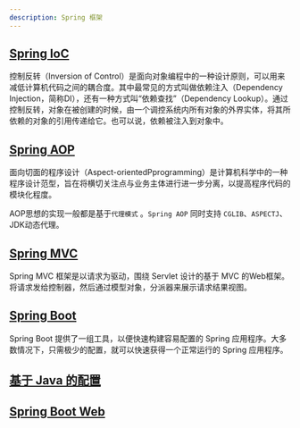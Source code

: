 ```yaml
---
description: Spring 框架
---
```


## [Spring IoC](spring-ioc.md)

控制反转（Inversion of Control）是面向对象编程中的一种设计原则，可以用来减低计算机代码之间的耦合度。其中最常见的方式叫做依赖注入（Dependency Injection，简称DI），还有一种方式叫“依赖查找”（Dependency Lookup）。通过控制反转，对象在被创建的时候，由一个调控系统内所有对象的外界实体，将其所依赖的对象的引用传递给它。也可以说，依赖被注入到对象中。

## [Spring AOP](spring-aop.md)

面向切面的程序设计（Aspect-orientedPprogramming）是计算机科学中的一种程序设计范型，旨在将横切关注点与业务主体进行进一步分离，以提高程序代码的模块化程度。

AOP思想的实现一般都是基于`代理模式` 。`Spring AOP` 同时支持 `CGLIB`、`ASPECTJ`、JDK动态代理。

## [Spring MVC](spring-mvc.md)

Spring MVC 框架是以请求为驱动，围绕 Servlet 设计的基于 MVC 的Web框架。将请求发给控制器，然后通过模型对象，分派器来展示请求结果视图。

## [Spring Boot](spring-boot.md)

Spring Boot 提供了一组工具，以便快速构建容易配置的 Spring 应用程序。大多数情况下，只需极少的配置，就可以快速获得一个正常运行的 Spring 应用程序。

## [基于 Java 的配置](spring-java-config.md)

## [Spring Boot Web](spring-java-config.md)